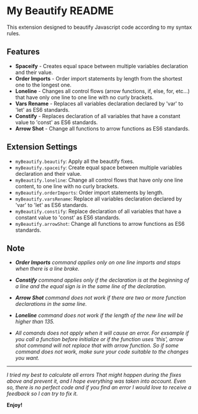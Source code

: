 # My Beautify README

This extension designed to beautify Javascript code according to my syntax rules.

## Features

- **Spaceify** - Creates equal space between multiple variables declaration and their value.
- **Order Imports** - Order import statements by length from the shortest one to the longest one.
- **Loneline** - Changes all control flows (arrow functions, if, else, for, etc...) that have only one line to one line with no curly brackets.
- **Vars Rename** - Replaces all variables declaration declared by 'var' to 'let' as ES6 standards.
- **Constify** - Replaces declaration of all variables that have a constant value to 'const' as ES6 standards.
- **Arrow Shot** - Change all functions to arrow functions as ES6 standards.

## Extension Settings

- `myBeautify.beautify`: Apply all the beautify fixes.
- `myBeautify.spaceify`: Create equal space between multiple variables declaration and their value.
- `myBeautify.loneline`: Change all control flows that have only one line content, to one line with no curly brackets.
- `myBeautify.orderImports`: Order import statements by length.
- `myBeautify.varsRename`: Replace all variables declaration declared by 'var' to 'let' as ES6 standards.
- `myBeautify.constify`: Replace declaration of all variables that have a constant value to 'const' as ES6 standards.
- `myBeautify.arrowShot`: Change all functions to arrow functions as ES6 standards.

## Note

- **_Order Imports_** _command applies only on one line imports and stops when there is a line brake._
- **_Constify_** _command applies only if the declaration is at the beginning of a line and the equal sign is in the same line of the declaration._
- **_Arrow Shot_** _command does not work if there are two or more function declarations in the same line._
- **_Loneline_** _command does not work if the length of the new line will be higher than 135._

- _All comands does not apply when it will cause an error._
  _For exsample if you call a function before initialize or if the function uses 'this', arrow shot command will not replace that with arrow function._
  _So if some command does not work, make sure your code suitable to the changes you want._

---

_I tried my best to calculate all errors That might happen during the fixes above and prevent it, and I hope everything was taken into account. Even so, there is no perfect code and if you find an error I would love to receive a feedback so I can try to fix it._

**Enjoy!**
